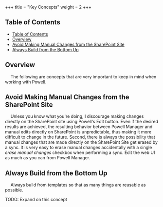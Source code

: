 +++
title = "Key Concepts"
weight = 2
+++

## Table of Contents
- [Table of Contents](#table-of-contents)
- [Overview](#overview)
- [Avoid Making Manual Changes from the SharePoint Site](#avoid-making-manual-changes-from-the-sharepoint-site)
- [Always Build from the Bottom Up](#always-build-from-the-bottom-up)

## Overview

&emsp; The following are concepts that are very important to keep in mind when working with Powell.

## Avoid Making Manual Changes from the SharePoint Site

&emsp; Unless you know what you're doing, I discourage making changes directly on the SharePoint site using Powell's Edit button. Even if the desired results are achieved, the resulting behavior between Powell Manager and manual edits directly on SharePoint is unpredictable, thus making it more difficult to change in the future. Second, there is always the possibility that manual changes that are made directly on the SharePoint Site get erased by a sync. It is very easy to erase manual changes accidentally with a single *erase manual changes* checkbox when performing a sync. Edit the web UI as much as you can from Powell Manager.

## Always Build from the Bottom Up

&emsp; Always build from templates so that as many things are reusable as possible.

TODO: Expand on this concept